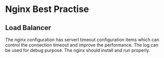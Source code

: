# Nginx Best Practise

## Load Balancer

The nginx configuration has serverl timeout configuration items which can control the connection timeout and improve the performance. The log can be used for debug purpose. The nginx should install and run properly.
